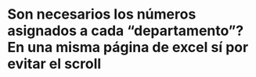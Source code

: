 # Son necesarios los números asignados a cada “departamento”? En una misma página de excel sí por evitar el scroll

